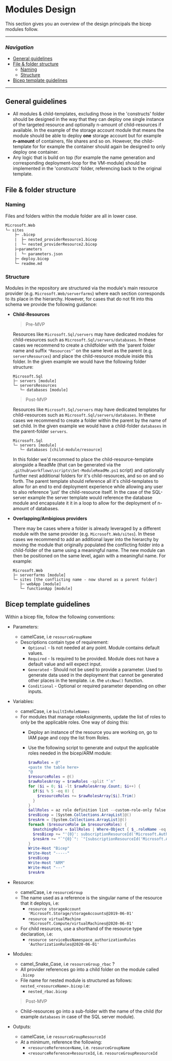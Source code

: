 # Modules Design

This section gives you an overview of the design principals the bicep modules follow.

---
### _Navigation_
- [General guidelines](#General-guidelines)
- [File & folder structure](#File-&-folder-structure)
  - [Naming](#Naming)
  - [Structure](#Structure)
- [Bicep template guidelines](#Bicep-template-guidelines)
---

## General guidelines
- All modules & child-templates, excluding those in the 'constructs' folder should be designed in the way that they can deploy one single instance of the targeted resource and optionally n-amount of child-resources if available. In the example of the storage account module that means the module should be able to deploy **one** storage account but for example **n-amount** of containers, file shares and so on. However, the child-template for for example the container should again be designed to only deploy one container.
- Any logic that is build on top (for example the name generation and corresponding deployment-loop for the VM-module) should be implemented in the 'constructs' folder, referencing back to the original template.

## File & folder structure

### Naming

Files and folders within the module folder are all in lower case.

``` txt
Microsoft.Web
└─ sites
    ├─ .bicep
    |  ├─ nested_providerResource1.bicep
    |  └─ nested_providerResource2.bicep
    ├─parameters
    |  └─ parameters.json
    ├─ deploy.bicep
    └─ readme.md
```

### Structure

Modules in the repository are structured via the module's main resource provider (e.g. `Microsoft.Web/serverfarms`) where each section corresponds to its place in the hierarchy. However, for cases that do not fit into this schema we provide the following guidance:

- **Child-Resources**<p>
  > Pre-MVP

  Resources like `Microsoft.Sql/servers` may have dedicated modules for child-resources such as `Microsoft.Sql/servers/databases`. In these cases we recommend to create a childfolder with the 'parent folder name and suffix `"Resources"`' on the same level as the parent (e.g. `serversResources`) and place the child-resource module inside this folder. In the given example we would have the following folder structure:
  ```
  Microsoft.Sql
  ├─ servers [module]
  └─ serversResources
     └─ databases [module]
  ```

  > Post-MVP

   Resources like `Microsoft.Sql/servers` may have dedicated templates for child-resources such as `Microsoft.Sql/servers/databases`. In these cases we recommend to create a folder within the parent by the name of set child. In the given example we would have a child-folder `databases` in the parent-folder `servers`.

   ```
   Microsoft.Sql
   └─ servers [module]
      └─ databases [child-module/resource]
   ```


   In this folder we'd recommed to place the child-resource-template alongside a ReadMe (that can be generated via the `.github\workflows\scripts\Set-ModuleReadMe.ps1` script) and optionally further nest additional folders for it's child-resources, and so on and so forth. The parent template should reference all it's child-templates to allow for an end to end deployment experience while allowing any user to also reference 'just' the child-resource itself. In the case of the SQL-server example the server template would reference the database module and encapsulate it it in a loop to allow for the deployment of n-amount of databases.

- **Overlapping/Ambigious providers**<p>
  There may be cases where a folder is already leveraged by a different module with the same provider (e.g. `Microsoft.Web/sites`). In these cases we recommend to add an additional layer into the hierarchy by moving the module that originally populated the conflicting folder into a child-folder of the same using a meaningful name. The new module can then be positioned on the same level, again with a meaningful name. For example:
  ```
  Microsoft.Web
  ├─ serverfarms [module]
  └─ sites [the conflicting name - now shared as a parent folder]
     ├─ webApp [module]
     └─ functionApp [module]
  ```


## Bicep template guidelines

Within a bicep file, follow the following conventions:

- Parameters:
  - camelCase, i.e `resourceGroupName`
  - Descriptions contain type of requirement:
    - `Optional` - Is not needed at any point. Module contains default values.
    - `Required` - Is required to be provided. Module does not have a default value and will expect input.
    - `Generated` - Should not be used to provide a parameter. Used to generate data used in the deployment that cannot be generated other places in the template. i.e. the `utcNow()` function.
    - `Conditional` - Optional or required parameter depending on other inputs.

- Variables:
  - camelCase, i.e `builtInRoleNames`
  - For modules that manage roleAssignments, update the list of roles to only be the applicable roles. One way of doing this:
    - Deploy an instance of the resource you are working on, go to IAM page and copy the list from Roles.
    - Use the following script to generate and output the applicable roles needed in the bicep/ARM module:

      ```PowerShell
      $rawRoles = @"
      <paste the table here>
      "@
      $resourceRoles = @()
      $rawRolesArray = $rawRoles -split "`n"
      for ($i = 0; $i -lt $rawRolesArray.Count; $i++) {
        if($i % 5 -eq 0) {
          $resourceRoles += $rawRolesArray[$i].Trim()
        }
      }
      $allRoles = az role definition list --custom-role-only false --query '[].{roleName:roleName, id:id, roleType:roleType}' | ConvertFrom-Json
      $resBicep = [System.Collections.ArrayList]@()
      $resArm = [System.Collections.ArrayList]@()
      foreach ($resourceRole in $resourceRoles) {
        $matchingRole = $allRoles | Where-Object { $_.roleName -eq $resourceRole }
        $resBicep += "'{0}': subscriptionResourceId('Microsoft.Authorization/roleDefinitions','{1}')" -f $resourceRole, ($matchingRole.id.split('/')[-1])
        $resArm += "`"{0}`": `"[subscriptionResourceId('Microsoft.Authorization/roleDefinitions','{1}')]`"," -f $resourceRole, ($matchingRole.id.split('/')[-1])
      }
      Write-Host "Bicep"
      Write-Host "-----"
      $resBicep
      Write-Host "ARM"
      Write-Host "---"
      $resArm
      ```

- Resource:
  - camelCase, i.e `resourceGroup`
  - The name used as a reference is the singular name of the resource that it deploys, i.e:
    - `resource storageAccount 'Microsoft.Storage/storageAccounts@2019-06-01'`
    - `resource virtualMachine 'Microsoft.Compute/virtualMachines@2020-06-01'`
  - For child resources, use a shorthand of the resource type declaration, i.e:
    - `resource serviceBusNamespace_authorizationRules 'AuthorizationRules@2020-06-01'`

- Modules:
  - camel_Snake_Case, i.e `resourceGroup_rbac` ?
  - All provider references go into a child folder on the module called `.bicep`
  - File name for nested module is structured as follows: `nested_<resourceName>.bicep` i.e:
    - `nested_rbac.bicep`

  > Post-MVP
  - Child-resources go into a sub-folder with the name of the child (for example `databases` in case of the SQL server module).

- Outputs:
  - camelCase, i.e `resourceGroupResourceId`
  - At a minimum, reference the following:
    - `<resourceReference>Name`, i.e. `resourceGroupName`
    - `<resourceReference>ResourceId`, i.e. `resourceGroupResourceId`
